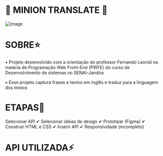 # 🍌 MINION TRANSLATE 🍌
![image](https://github.com/analu-a/Projeto-API/assets/123708215/8e91e9e8-5997-430a-94a0-f6518ad68a9d)


# SOBRE⭐
▪ Projeto desenvolvido com a orientação do professor Fernando Leonid na materia de Programação Web Front-End (PWFE) do curso de Desenvolvimento de sistemas no SENAI-Jandira

▪ Esse projeto captura frases e textos em inglês e traduz para a linguagem dos minios


# ETAPAS🌈
 Selecionar API ✔ 
 Selecionar ideias de design ✔
 Prototipar (Figma) ✔
 Construir HTML e CSS ✔
 Inserir API ✔
 Responsividade (incompleto)


 # API UTILIZADA⚡







